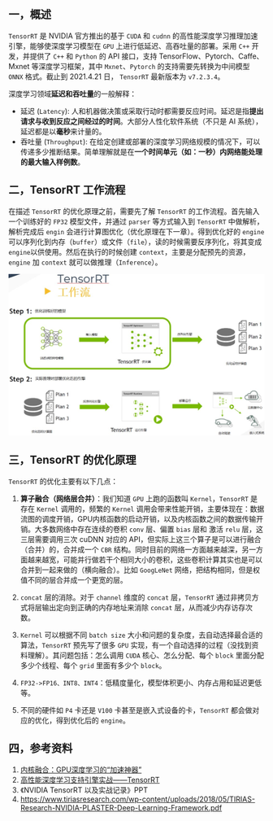 ## 一，概述

`TensorRT` 是 NVIDIA 官方推出的基于 `CUDA` 和 `cudnn` 的高性能深度学习推理加速引擎，能够使深度学习模型在 `GPU` 上进行低延迟、高吞吐量的部署。采用 `C++` 开发，并提供了 `C++` 和 `Python` 的 API 接口，支持 TensorFlow、Pytorch、Caffe、Mxnet 等深度学习框架，其中 `Mxnet`、`Pytorch` 的支持需要先转换为中间模型 `ONNX` 格式。截止到 2021.4.21 日， `TensorRT` 最新版本为 `v7.2.3.4`。

深度学习领域**延迟和吞吐量**的一般解释：

+ 延迟 (`Latency`): 人和机器做决策或采取行动时都需要反应时间。延迟是指**提出请求与收到反应之间经过的时间**。大部分人性化软件系统（不只是 AI 系统），延迟都是以**毫秒**来计量的。
+ 吞吐量 (`Throughput`): 在给定创建或部署的深度学习网络规模的情况下，可以传递多少推断结果。简单理解就是在**一个时间单元（如：一秒）内网络能处理的最大输入样例数**。

## 二，TensorRT 工作流程

在描述 `TensorRT` 的优化原理之前，需要先了解 `TensorRT` 的工作流程。首先输入一个训练好的 `FP32` 模型文件，并通过 `parser` 等方式输入到 `TensorRT` 中做解析，解析完成后 `engin` 会进行计算图优化（优化原理在下一章）。得到优化好的 `engine` 可以序列化到内存（`buffer`）或文件（`file`），读的时候需要反序列化，将其变成 `engine`以供使用。然后在执行的时候创建 `context`，主要是分配预先的资源，`engine` 加 `context` 就可以做推理（`Inference`）。

![TensorRT工作流程.jpg](../images/TensorRT/tensorrt_workflow.jpg)

## 三，TensorRT 的优化原理

`TensorRT` 的优化主要有以下几点：

1. **算子融合（网络层合并）**：我们知道 `GPU` 上跑的函数叫 `Kernel`，`TensorRT` 是存在 `Kernel` 调用的，频繁的 `Kernel` 调用会带来性能开销，主要体现在：数据流图的调度开销，GPU内核函数的启动开销，以及内核函数之间的数据传输开销。大多数网络中存在连续的卷积 `conv` 层、偏置 `bias` 层和 激活 `relu` 层，这三层需要调用三次 cuDNN 对应的 API，但实际上这三个算子是可以进行融合（合并）的，合并成一个 `CBR` 结构。同时目前的网络一方面越来越深，另一方面越来越宽，可能并行做若干个相同大小的卷积，这些卷积计算其实也是可以合并到一起来做的（横向融合）。比如 `GoogLeNet` 网络，把结构相同，但是权值不同的层合并成一个更宽的层。
2. `concat` 层的消除。对于 `channel` 维度的 `concat` 层，`TensorRT` 通过非拷贝方式将层输出定向到正确的内存地址来消除 `concat` 层，从而减少内存访存次数。
3. `Kernel` 可以根据不同 `batch size` 大小和问题的复杂度，去自动选择最合适的算法，`TensorRT` 预先写了很多 `GPU` 实现，有一个自动选择的过程（没找到资料理解）。其问题包括：怎么调用 `CUDA` 核心、怎么分配、每个 `block` 里面分配多少个线程、每个 `grid` 里面有多少个 `block`。

4. `FP32->FP16、INT8、INT4`：低精度量化，模型体积更小、内存占用和延迟更低等。
5. 不同的硬件如 `P4` 卡还是 `V100` 卡甚至是嵌入式设备的卡，`TensorRT` 都会做对应的优化，得到优化后的 `engine`。

## 四，参考资料

1. [内核融合：GPU深度学习的“加速神器”](https://www.msra.cn/zh-cn/news/features/kernel-fusion-20170925)
2. [高性能深度学习支持引擎实战——TensorRT](https://zhuanlan.zhihu.com/p/35657027)
3. 《NVIDIA TensorRT 以及实战记录》PPT
4. https://www.tiriasresearch.com/wp-content/uploads/2018/05/TIRIAS-Research-NVIDIA-PLASTER-Deep-Learning-Framework.pdf

